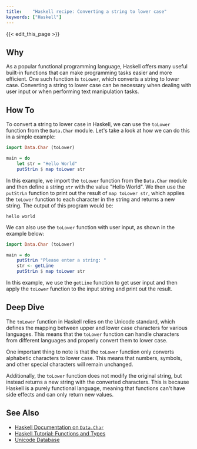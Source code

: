```yaml
---
title:    "Haskell recipe: Converting a string to lower case"
keywords: ["Haskell"]
---
```


{{< edit_this_page >}}

## Why
As a popular functional programming language, Haskell offers many useful built-in functions that can make programming tasks easier and more efficient. One such function is `toLower`, which converts a string to lower case. Converting a string to lower case can be necessary when dealing with user input or when performing text manipulation tasks.

## How To
To convert a string to lower case in Haskell, we can use the `toLower` function from the `Data.Char` module. Let's take a look at how we can do this in a simple example:

```Haskell
import Data.Char (toLower)

main = do
    let str = "Hello World"
    putStrLn $ map toLower str
```

In this example, we import the `toLower` function from the `Data.Char` module and then define a string `str` with the value "Hello World". We then use the `putStrLn` function to print out the result of `map toLower str`, which applies the `toLower` function to each character in the string and returns a new string. The output of this program would be:

```
hello world
```

We can also use the `toLower` function with user input, as shown in the example below:

```Haskell
import Data.Char (toLower)

main = do
    putStrLn "Please enter a string: "
    str <- getLine
    putStrLn $ map toLower str
```

In this example, we use the `getLine` function to get user input and then apply the `toLower` function to the input string and print out the result.

## Deep Dive
The `toLower` function in Haskell relies on the Unicode standard, which defines the mapping between upper and lower case characters for various languages. This means that the `toLower` function can handle characters from different languages and properly convert them to lower case.

One important thing to note is that the `toLower` function only converts alphabetic characters to lower case. This means that numbers, symbols, and other special characters will remain unchanged.

Additionally, the `toLower` function does not modify the original string, but instead returns a new string with the converted characters. This is because Haskell is a purely functional language, meaning that functions can't have side effects and can only return new values.

## See Also
- [Haskell Documentation on `Data.Char`](https://downloads.haskell.org/~ghc/latest/docs/html/libraries/base-4.14.1.0/Data-Char.html#v:toLower)
- [Haskell Tutorial: Functions and Types](https://www.tutorialspoint.com/haskell/haskell_functions_and_types.htm)
- [Unicode Database](https://unicode.org/Public/UNIDATA/UnicodeData.txt)